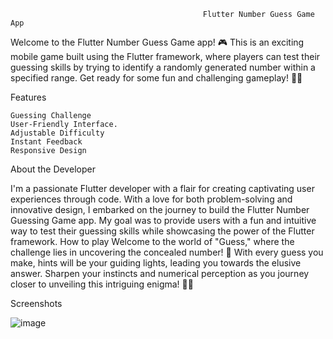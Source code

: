                                                Flutter Number Guess Game App
Welcome to the Flutter Number Guess Game app! 🎮 This is an exciting mobile game built using the Flutter framework, where players can test their guessing skills by trying to identify a randomly generated number within a specified range. Get ready for some fun and challenging gameplay! 🤩🔢
 
 Features
 
 	Guessing Challenge
 	User-Friendly Interface.
 	Adjustable Difficulty
 	Instant Feedback
 	Responsive Design
  
About the Developer

I'm a passionate Flutter developer with a flair for creating captivating user experiences through code. With a love for both problem-solving and innovative design, I embarked on the journey to build the Flutter Number Guessing Game app. My goal was to provide users with a fun and intuitive way to test their guessing skills while showcasing the power of the Flutter framework.
How to play
Welcome to the world of "Guess," where the challenge lies in uncovering the concealed number! 🤔 With every guess you make, hints will be your guiding lights, leading you towards the elusive answer. Sharpen your instincts and numerical perception as you journey closer to unveiling this intriguing enigma! 🕵️‍♂️

Screenshots

![image](https://github.com/Amasha1999/My_Guess_Game__Mobile_App/assets/96760573/f703d3d0-bb00-4f7c-8380-ef09264e9bc3)

 

